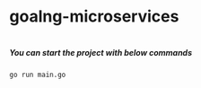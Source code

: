 # goalng-microservices

# <h5> You can start the project with below commands </h5>
```bash 
go run main.go
```
